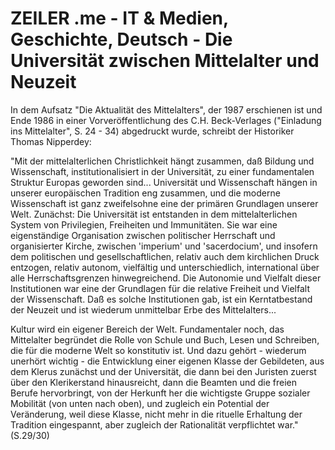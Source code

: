 # ZEILER .me - IT & Medien, Geschichte, Deutsch - Die Universität zwischen Mittelalter und Neuzeit

In dem Aufsatz "Die Aktualität des Mittelalters", der 1987 erschienen ist und Ende 1986 in einer Vorveröffentlichung des C.H. Beck-Verlages ("Einladung ins Mittelalter", S. 24 - 34) abgedruckt wurde, schreibt der Historiker Thomas Nipperdey:

"Mit der mittelalterlichen Christlichkeit hängt zusammen, daß Bildung und Wissenschaft, institutionalisiert in der Universität, zu einer fundamentalen Struktur Europas geworden sind... Universität und Wissenschaft hängen in unserer europäischen Tradition eng zusammen, und die moderne Wissenschaft ist ganz zweifelsohne eine der primären Grundlagen unserer Welt. Zunächst: Die Universität ist entstanden in dem mittelalterlichen System von Privilegien, Freiheiten und Immunitäten. Sie war eine eigenständige Organisation zwischen politischer Herrschaft und organisierter Kirche, zwischen 'imperium' und 'sacerdocium', und insofern dem politischen und gesellschaftlichen, relativ auch dem kirchlichen Druck entzogen, relativ autonom, vielfältig und unterschiedlich, international über alle Herrschaftsgrenzen hinwegreichend. Die Autonomie und Vielfalt dieser Institutionen war eine der Grundlagen für die relative Freiheit und Vielfalt der Wissenschaft. Daß es solche Institutionen gab, ist ein Kerntatbestand der Neuzeit und ist wiederum unmittelbar Erbe des Mittelalters...

Kultur wird ein eigener Bereich der Welt. Fundamentaler noch, das Mittelalter begründet die Rolle von Schule und Buch, Lesen und Schreiben, die für die moderne Welt so konstitutiv ist. Und dazu gehört - wiederum unerhört wichtig - die Entwicklung einer eigenen Klasse der Gebildeten, aus dem Klerus zunächst und der Universität, die dann bei den Juristen zuerst über den Klerikerstand hinausreicht, dann die Beamten und die freien Berufe hervorbringt, von der Herkunft her die wichtigste Gruppe sozialer Mobilität (von unten nach oben), und zugleich ein Potential der Veränderung, weil diese Klasse, nicht mehr in die rituelle Erhaltung der Tradition eingespannt, aber zugleich der Rationalität verpflichtet war." (S.29/30)
